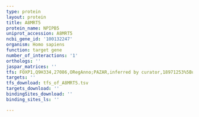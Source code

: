 ```yaml
---
type: protein
layout: protein
title: A8MRT5
protein_name: NPIPB5
uniprot_accession: A8MRT5
ncbi_gene_id: '100132247'
organism: Homo sapiens
function: target gene
number_of_interactions: '1'
orthologs: ''
jaspar_matrices: ''
tfs: FOXP1,Q9H334,27086,ORegAnno;PAZAR,inferred by curator,18971253%5Buid%5D+OR+26578589%5Buid%5D,No
targets: ''
tfs_download: tfs_of_A8MRT5.tsv
targets_download: ''
bindingSites_download: ''
binding_sites_ls: ''

---
```

